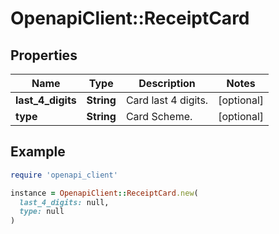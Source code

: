 # OpenapiClient::ReceiptCard

## Properties

| Name | Type | Description | Notes |
| ---- | ---- | ----------- | ----- |
| **last_4_digits** | **String** | Card last 4 digits. | [optional] |
| **type** | **String** | Card Scheme. | [optional] |

## Example

```ruby
require 'openapi_client'

instance = OpenapiClient::ReceiptCard.new(
  last_4_digits: null,
  type: null
)
```

